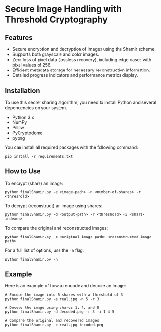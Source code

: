 # Secure Image Handling with Threshold Cryptography


## Features

- Secure encryption and decryption of images using the Shamir scheme.
- Supports both grayscale and color images.
- Zero loss of pixel data (lossless recovery), including edge cases with pixel values of 256.
- Efficient metadata storage for necessary reconstruction information.
- Detailed progress indicators and performance metrics display.

## Installation

To use this secret sharing algorithm, you need to install Python and several dependencies on your system.

- Python 3.x
- NumPy
- Pillow
- PyCryptodome
- pypng

You can install all required packages with the following command:

```shell
pip install -r requirements.txt
```

## How to Use

To encrypt (share) an image:

```shell
python finalShamir.py -e <image-path> -n <number-of-shares> -r <threshold>
```

To decrypt (reconstruct) an image using shares:

```shell
python finalShamir.py -d <output-path> -r <threshold> -i <share-indexes>
```

To compare the original and reconstructed images:

```shell
python finalShamir.py -c <original-image-path> <reconstructed-image-path>
```

For a full list of options, use the `-h` flag:

```shell
python finalShamir.py -h
```

## Example

Here is an example of how to encode and decode an image:

```shell
# Encode the image into 5 shares with a threshold of 3
python finalShamir.py -e real.jpg -n 5 -r 3

# Decode the image using shares 1, 4, and 5
python finalShamir.py -d decoded.png -r 3 -i 1 4 5

# Compare the original and recovered images
python finalShamir.py -c real.jpg decoded.png
```

